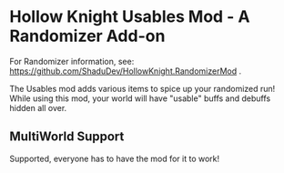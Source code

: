 # Hollow Knight Usables Mod - A Randomizer Add-on

For Randomizer information, see: https://github.com/ShaduDev/HollowKnight.RandomizerMod .  

The Usables mod adds various items to spice up your randomized run!
While using this mod, your world will have "usable" buffs and debuffs hidden all over.

## MultiWorld Support
Supported, everyone has to have the mod for it to work!

